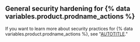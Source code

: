 ## General security hardening for {% data variables.product.prodname_actions %}

If you want to learn more about security practices for {% data variables.product.prodname_actions %}, see "[AUTOTITLE](/actions/security-guides/security-hardening-for-github-actions)."
